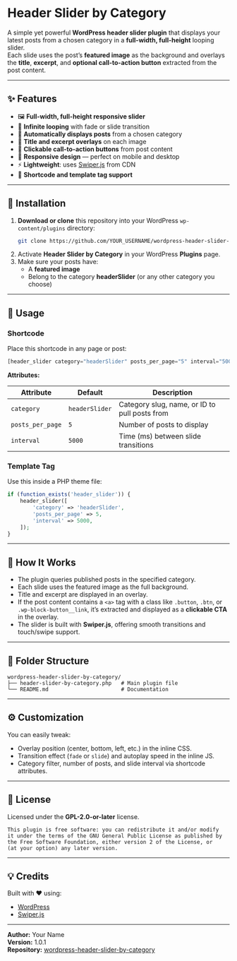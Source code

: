 # Header Slider by Category

A simple yet powerful **WordPress header slider plugin** that displays your latest posts from a chosen category in a **full-width, full-height** looping slider.  
Each slide uses the post’s **featured image** as the background and overlays the **title**, **excerpt**, and **optional call-to-action button** extracted from the post content.

---

## ✨ Features
- 🖼 **Full-width, full-height responsive slider**
- 🔁 **Infinite looping** with fade or slide transition
- 📰 **Automatically displays posts** from a chosen category
- 💬 **Title and excerpt overlays** on each image
- 🎯 **Clickable call-to-action buttons** from post content
- 📱 **Responsive design** — perfect on mobile and desktop
- ⚡ **Lightweight**: uses [Swiper.js](https://swiperjs.com) from CDN
- 🔧 **Shortcode and template tag support**

---

## 🚀 Installation

1. **Download or clone** this repository into your WordPress `wp-content/plugins` directory:
   ```bash
   git clone https://github.com/YOUR_USERNAME/wordpress-header-slider-by-category.git
   ```
2. Activate **Header Slider by Category** in your WordPress **Plugins** page.
3. Make sure your posts have:
   - A **featured image**
   - Belong to the category **headerSlider** (or any other category you choose)

---

## 🧩 Usage

### Shortcode
Place this shortcode in any page or post:
```php
[header_slider category="headerSlider" posts_per_page="5" interval="5000"]
```

**Attributes:**

| Attribute | Default | Description |
|------------|----------|-------------|
| `category` | `headerSlider` | Category slug, name, or ID to pull posts from |
| `posts_per_page` | `5` | Number of posts to display |
| `interval` | `5000` | Time (ms) between slide transitions |

### Template Tag
Use this inside a PHP theme file:
```php
if (function_exists('header_slider')) {
    header_slider([
        'category' => 'headerSlider',
        'posts_per_page' => 5,
        'interval' => 5000,
    ]);
}
```

---

## 🧠 How It Works

- The plugin queries published posts in the specified category.
- Each slide uses the featured image as the full background.
- Title and excerpt are displayed in an overlay.
- If the post content contains a `<a>` tag with a class like `.button`, `.btn`, or `.wp-block-button__link`, it’s extracted and displayed as a **clickable CTA** in the overlay.
- The slider is built with **Swiper.js**, offering smooth transitions and touch/swipe support.

---

## 🧱 Folder Structure
```
wordpress-header-slider-by-category/
├── header-slider-by-category.php   # Main plugin file
└── README.md                       # Documentation
```

---

## ⚙️ Customization

You can easily tweak:
- Overlay position (center, bottom, left, etc.) in the inline CSS.
- Transition effect (`fade` or `slide`) and autoplay speed in the inline JS.
- Category filter, number of posts, and slide interval via shortcode attributes.

---

## 📜 License

Licensed under the **GPL-2.0-or-later** license.

```
This plugin is free software: you can redistribute it and/or modify  
it under the terms of the GNU General Public License as published by  
the Free Software Foundation, either version 2 of the License, or  
(at your option) any later version.
```

---

## 💡 Credits
Built with ❤️ using:
- [WordPress](https://wordpress.org)
- [Swiper.js](https://swiperjs.com)

---

**Author:** Your Name  
**Version:** 1.0.1  
**Repository:** [wordpress-header-slider-by-category](https://github.com/YOUR_USERNAME/wordpress-header-slider-by-category)
